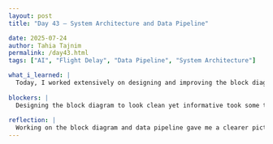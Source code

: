```yaml
---
layout: post
title: "Day 43 – System Architecture and Data Pipeline"

date: 2025-07-24
author: Tahia Tajnim
permalink: /day43.html
tags: ["AI", "Flight Delay", "Data Pipeline", "System Architecture"]   

what_i_learned: |
  Today, I worked extensively on designing and improving the block diagram and data pipeline for our final paper. I learned how to break down a complex AI workflow into smaller, modular components and represent them visually. This includes modules like data collection, data preprocessing, feature engineering, model training, evaluation, and deployment. I also gained a better understanding of how to sequence these stages to reflect the real-world process of building and deploying a predictive system. While designing, I also reviewed the functionality of each element in our tech stack such as Python libraries (scikit-learn, XGBoost), APIs for weather data (Visual Crossing), and the dashboard tools (Flask/Dash). I learned how important it is to maintain logical flow and clarity in engineering diagrams to communicate ideas effectively to both technical and non-technical audiences.
  
blockers: |  
  Designing the block diagram to look clean yet informative took some time. I had to revise the flow several times to make sure it logically showed how raw data flows into predictions and gets displayed through our dashboard.
  
reflection: |
  Working on the block diagram and data pipeline gave me a clearer picture of how all the components of our project are interconnected. It’s not just about training a model—it’s about building a robust, end-to-end system that starts with raw datasets and ends with real-time predictions for end users. Creating this visual representation allowed me to think deeply about how each step contributes to the overall performance and reliability of our flight delay prediction system. It also helped prepare strong content for our final report, as I now feel more confident explaining both the architecture and logic behind our AI approach. This task has strengthened my understanding of system design and how essential clear communication is in technical writing.
---
```

